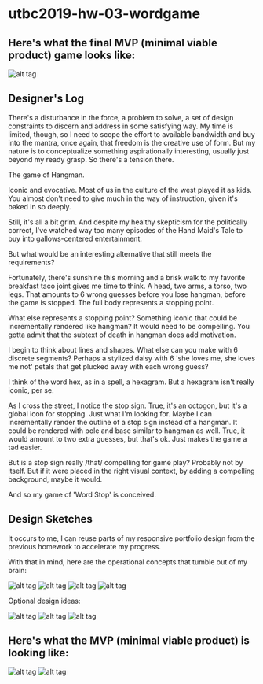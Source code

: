 # utbc2019-hw-03-wordgame

## Here's what the final MVP (minimal viable product) game looks like:

![alt tag](docs/img/ws-unstyled-hint.png)

## Designer's Log

There's a disturbance in the force, a problem to solve, a set of design constraints
to discern and address in some satisfying way.  My time is limited, though, so I need to 
scope the effort to available bandwidth and buy into the mantra, once again, that freedom is the creative
use of form.  But my nature is to conceptualize something aspirationally interesting, usually just 
beyond my ready grasp.  So there's a tension there.

The game of Hangman.  

Iconic and evocative.  Most of us in the culture of the west played it as kids.
You almost don't need to give much in the way of instruction, given it's baked in so deeply.

Still, it's all a bit grim.  And despite my healthy skepticism for the politically correct, I've
watched way too many episodes of the Hand Maid's Tale to buy into gallows-centered entertainment.

But what would be an interesting alternative that still meets the requirements?

Fortunately, there's sunshine this morning and a brisk walk to my favorite breakfast taco joint gives
me time to think.  A head, two arms, a torso, two legs.  That amounts to 6 wrong guesses before you lose
hangman, before the game is stopped.  The full body represents a stopping point.

What else represents a stopping point?  Something iconic that could be incrementally rendered
like hangman?  It would need to be compelling.  You gotta admit that the subtext of death in hangman does 
add motivation.  

I begin to think about lines and shapes.  What else can you make with 6 discrete segments?
Perhaps a stylized daisy with 6 'she loves me, she loves me not' petals that get plucked away
with each wrong guess?

I think of the word hex, as in a spell, a hexagram.  But a hexagram isn't really iconic, per se.

As I cross the street, I notice the stop sign.  True, it's an octogon, but it's a global icon for
stopping.  Just what I'm looking for.  Maybe I can incrementally render the outline of a stop sign
instead of a hangman.  It could be rendered with pole and base similar to hangman as well.  True, it
would amount to two extra guesses, but that's ok.  Just makes the game a tad easier.

But is a stop sign really /that/ compelling for game play?  Probably not by itself.  But if it
were placed in the right visual context, by adding a compelling background, maybe
it would.

And so my game of 'Word Stop' is conceived.

## Design Sketches

It occurs to me, I can reuse parts of my responsive portfolio design from the previous homework
to accelerate my progress.

With that in mind, here are the operational concepts that tumble out of my brain:

![alt tag](docs/img/ws-concept.jpg)
![alt tag](docs/img/ws-gameplay.jpg)
![alt tag](docs/img/ws-menuitems.jpg)
![alt tag](docs/img/ws-play-details.jpg)

Optional design ideas:

![alt tag](docs/img/ws-optional-background.jpg)
![alt tag](docs/img/ws-optional-player-levels.jpg)
![alt tag](docs/img/ws-optional-light.jpg)

## Here's what the MVP (minimal viable product) is looking like:

![alt tag](docs/img/ws-unstyled-opening.png)
![alt tag](docs/img/ws-unstyled-playing.png)


